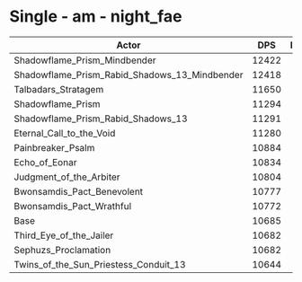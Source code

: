# Single - am - night_fae
| Actor | DPS | Increase |
|---|:---:|:---:|
|Shadowflame_Prism_Mindbender|12422|16.26%|
|Shadowflame_Prism_Rabid_Shadows_13_Mindbender|12418|16.22%|
|Talbadars_Stratagem|11650|9.03%|
|Shadowflame_Prism|11294|5.70%|
|Shadowflame_Prism_Rabid_Shadows_13|11291|5.67%|
|Eternal_Call_to_the_Void|11280|5.57%|
|Painbreaker_Psalm|10884|1.86%|
|Echo_of_Eonar|10834|1.39%|
|Judgment_of_the_Arbiter|10804|1.12%|
|Bwonsamdis_Pact_Benevolent|10777|0.86%|
|Bwonsamdis_Pact_Wrathful|10772|0.82%|
|Base|10685|0.00%|
|Third_Eye_of_the_Jailer|10682|-0.03%|
|Sephuzs_Proclamation|10682|-0.03%|
|Twins_of_the_Sun_Priestess_Conduit_13|10644|-0.38%|
